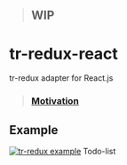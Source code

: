 > ## **WIP**

# tr-redux-react

tr-redux adapter for React.js

> ### [Motivation](https://github.com/artalar/tr/blob/master/packages/tr-redux/README.md#motivation)

## Example

[![tr-redux example](https://codesandbox.io/static/img/play-codesandbox.svg)](https://codesandbox.io/s/5k8zjyo3l) Todo-list
